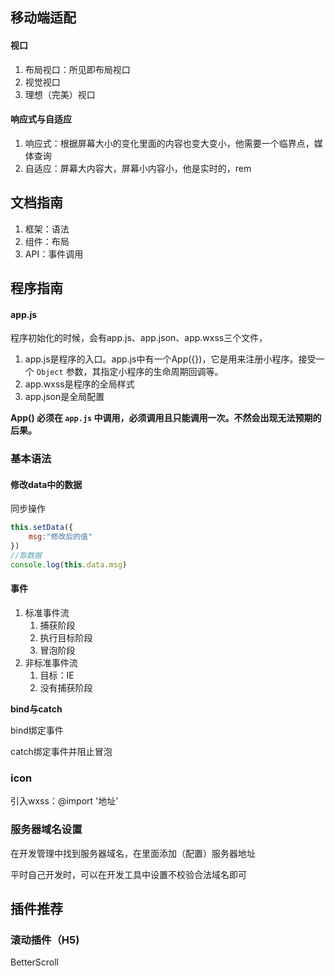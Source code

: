 ## 移动端适配

#### 视口

1. 布局视口：所见即布局视口
2. 视觉视口
3. 理想（完美）视口

#### 响应式与自适应

1. 响应式：根据屏幕大小的变化里面的内容也变大变小，他需要一个临界点，媒体查询 
2. 自适应：屏幕大内容大，屏幕小内容小，他是实时的，rem

## 文档指南

1. 框架：语法
2. 组件：布局
3. API：事件调用

## 程序指南

#### app.js

程序初始化的时候，会有app.js、app.json、app.wxss三个文件，

1. app.js是程序的入口。app.js中有一个App({})，它是用来注册小程序。接受一个 `Object` 参数，其指定小程序的生命周期回调等。
2. app.wxss是程序的全局样式
3. app.json是全局配置

**App() 必须在 `app.js` 中调用，必须调用且只能调用一次。不然会出现无法预期的后果。**

### 基本语法

#### 修改data中的数据

同步操作

```js
this.setData({
    msg:"修改后的值"
})
//取数据
console.log(this.data.msg)
```

#### 事件

1. 标准事件流
   1. 捕获阶段
   2. 执行目标阶段
   3. 冒泡阶段
2. 非标准事件流
   1. 目标：IE
   2. 没有捕获阶段

**bind与catch**

bind绑定事件

catch绑定事件并阻止冒泡

###  icon

引入wxss：@import '地址'

### 服务器域名设置

在开发管理中找到服务器域名，在里面添加（配置）服务器地址

平时自己开发时，可以在开发工具中设置不校验合法域名即可

## 插件推荐

### 滚动插件（H5)

BetterScroll

